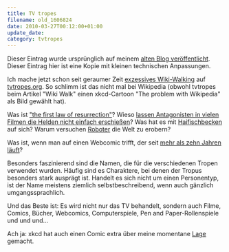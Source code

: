 ```yaml
---
title: TV tropes
filename: old_1606824
date: 2010-03-27T00:12:00+01:00
update_date:
category: tvtropes
---
```

Dieser Eintrag wurde ursprünglich auf meinem [alten Blog veröffentlicht](https://stu.blogger.de/stories/1606824/). Dieser Eintrag hier ist eine Kopie mit kleinen technischen Anpassungen.

Ich mache jetzt schon seit geraumer Zeit [exzessives Wiki-Walking](http://tvtropes.org/pmwiki/pmwiki.php/Main/WikiWalk) auf [tvtropes.org](http://tvtropes.org/pmwiki/pmwiki.php/). So schlimm ist das nicht mal bei Wikipedia (obwohl tvtropes beim Artikel "Wiki Walk" einen xkcd-Cartoon "The problem with Wikipedia" als Bild gewählt hat).

Was ist ["the first law of resurrection"](http://tvtropes.org/pmwiki/pmwiki.php/Main/FirstLawOfResurrection)? Wieso [lassen Antagonisten in vielen Filmen die Helden nicht einfach erschießen](http://tvtropes.org/pmwiki/pmwiki.php/Main/BondVillainStupidity)?
Was hat es mit [Haifischbecken](http://tvtropes.org/pmwiki/pmwiki.php/Main/SharkPool) auf sich? Warum versuchen [Roboter](http://tvtropes.org/pmwiki/pmwiki.php/Main.AIIsACrapshoot) die Welt zu erobern?

Was ist, wenn man auf einen Webcomic trifft, der seit [mehr als zehn Jahren läuft](http://tvtropes.org/pmwiki/pmwiki.php/Main/ArchiveBinge)?

Besonders faszinierend sind die Namen, die für die verschiedenen Tropen verwendet wurden. Häufig sind es Charaktere, bei denen der Tropus besonders stark ausprägt ist. Handelt es sich nicht um einen Personentyp, ist der Name meistens ziemlich selbstbeschreibend, wenn auch gänzlich umgangssprachlich.

Und das Beste ist: Es wird nicht nur das TV behandelt, sondern auch Filme, Comics, Bücher, Webcomics, Computerspiele, Pen and Paper-Rollenspiele und und und...

Ach ja: xkcd hat auch einen Comic extra über meine momentane [Lage](http://www.xkcd.com/609/) gemacht.
